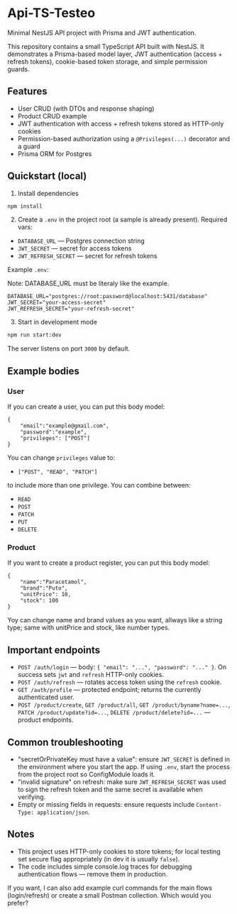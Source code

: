 # Api-TS-Testeo

Minimal NestJS API project with Prisma and JWT authentication.

This repository contains a small TypeScript API built with NestJS. It
demonstrates a Prisma-based model layer, JWT authentication (access + refresh
tokens), cookie-based token storage, and simple permission guards.

## Features

- User CRUD (with DTOs and response shaping)
- Product CRUD example
- JWT authentication with access + refresh tokens stored as HTTP-only cookies
- Permission-based authorization using a `@Privileges(...)` decorator and a guard
- Prisma ORM for Postgres

## Quickstart (local)

1. Install dependencies

```bash
npm install
```

2. Create a `.env` in the project root (a sample is already present).
	 Required vars:

- `DATABASE_URL` — Postgres connection string
- `JWT_SECRET` — secret for access tokens
- `JWT_REFRESH_SECRET` — secret for refresh tokens

Example `.env`:

Note: DATABASE_URL must be literaly like the example.

```properties
DATABASE_URL="postgres://root:password@localhost:5431/database"
JWT_SECRET="your-access-secret"
JWT_REFRESH_SECRET="your-refresh-secret"
```

3. Start in development mode

```bash
npm run start:dev
```

The server listens on port `3000` by default.

## Example bodies

### User
If you can create a user, you can put this body model:
```
{
    "email":"example@gmail.com",
    "password":"example",
    "privileges": ["POST"]
}
```
You can change `privileges` value to:
- `["POST", "READ", "PATCH"] `

to include more than one privilege. You can combine between:
-  `READ`
-  `POST`
-  `PATCH`
-  `PUT`
-  `DELETE` 

### Product

If you want to create a product register, you can put this body model:
```
{
    "name":"Paracetamol",
    "brand":"Puto",
    "unitPrice": 10,
    "stock": 100
}
```

Yoy can change name and brand values as you want, allways like a string type; same with unitPrice and stock, like number types.

## Important endpoints

- `POST /auth/login` — body: `{ "email": "...", "password": "..." }`.
	On success sets `jwt` and `refresh` HTTP-only cookies.
- `POST /auth/refresh` — rotates access token using the `refresh` cookie.
- `GET /auth/profile` — protected endpoint; returns the currently authenticated user.
- `POST /product/create`, `GET /product/all`, `GET /product/byname?name=...`,
	`PATCH /product/update?id=...`, `DELETE /product/delete?id=...` — product endpoints.

## Common troubleshooting

- "secretOrPrivateKey must have a value": ensure `JWT_SECRET` is defined in the
	environment where you start the app. If using `.env`, start the process from the
	project root so ConfigModule loads it.
- "invalid signature" on refresh: make sure `JWT_REFRESH_SECRET` was used to sign
	the refresh token and the same secret is available when verifying.
- Empty or missing fields in requests: ensure requests include `Content-Type: application/json`.

## Notes

- This project uses HTTP-only cookies to store tokens; for local testing set secure flag
	appropriately (in dev it is usually `false`).
- The code includes simple console.log traces for debugging authentication flows —
	remove them in production.

If you want, I can also add example curl commands for the main flows (login/refresh) or
create a small Postman collection. Which would you prefer?
